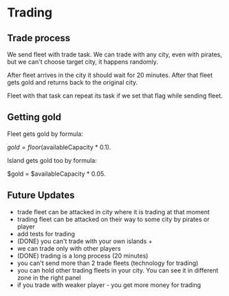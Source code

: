 # Trading

## Trade process

We send fleet with trade task. We can trade with any city, even with pirates, but we can't choose target city, it happens randomly.

After fleet arrives in the city it should wait for 20 minutes. After that fleet gets gold and returns back to the original city.

Fleet with that task can repeat its task if we set that flag while sending fleet.

## Getting gold

Fleet gets gold by formula:

$gold = floor($availableCapacity * 0.1).

Island gets gold too by formula:

$gold = $availableCapacity * 0.05.


## Future Updates

- trade fleet can be attacked in city where it is trading at that moment
- trading fleet can be attacked on their way to some city by pirates or player
- add tests for trading
- (DONE) you can't trade with your own islands +
- we can trade only with other players
- (DONE) trading is a long process (20 minutes)
- you can't send more than 2 trade fleets (technology for trading)
- you can hold other trading fleets in your city. You can see it in different zone in the right panel
- if you trade with weaker player - you get more money for trading
